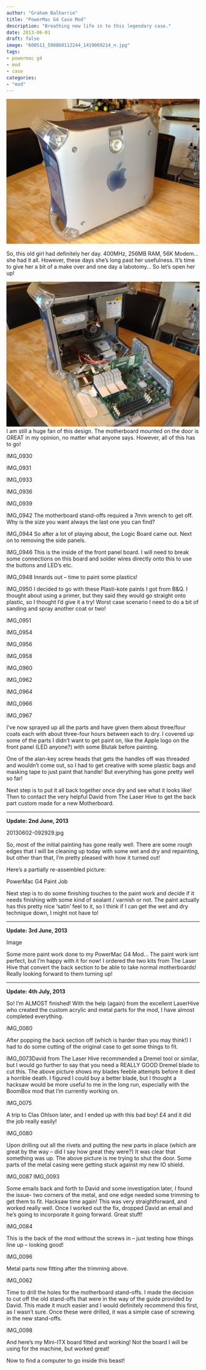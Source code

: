 ```yaml
---
author: "Graham Balharrie"
title: "PowerMac G4 Case Mod"
description: "Breathing new life in to this legendary case."
date: 2013-06-01
draft: false
image: "600511_590860112244_1419069214_n.jpg"
tags:
- powermac g4
- mod
- case
categories:
- "mod"
---
```


![PowerMac G4](01.jpg)

So, this old girl had definitely her day. 400MHz, 256MB RAM, 56K Modem… she had it all. However, these days she’s long past her usefulness. It’s time to give her a bit of a make over and one day a labotomy… So let’s open her up!

![PowerMac G4 'Before shot' opened](02.jpg)
I am still a huge fan of this design. The motherboard mounted on the door is GREAT in my opinion, no matter what anyone says. However, all of this has to go!

IMG_0930

IMG_0931

IMG_0933

IMG_0936

IMG_0939

IMG_0942
The motherboard stand-offs required a 7mm wrench to get off. Why is the size you want always the last one you can find?

IMG_0944
So after a lot of playing about, the Logic Board came out. Next on to removing the side panels.

IMG_0946
This is the inside of the front panel board. I will need to break some connections on this board and solder wires directly onto this to use the buttons and LED’s etc.

IMG_0948
Innards out – time to paint some plastics!

IMG_0950
I decided to go with these Plasti-kote paints I got from B&Q. I thought about using a primer, but they said they would go straight onto plastic, so I thought I’d give it a try! Worst case scenario I need to do a bit of sanding and spray another coat or two!

IMG_0951

IMG_0954

IMG_0956

IMG_0958

IMG_0960

IMG_0962

IMG_0964

IMG_0966

IMG_0967

I’ve now sprayed up all the parts and have given them about three/four coats each with about three-four hours between each to dry. I covered up some of the parts I didn’t want to get paint on, like the Apple logo on the front panel (LED anyone?) with some Blutak before painting.

One of the alan-key screw heads that gets the handles off was threaded and wouldn’t come out, so I had to get creative with some plastic bags and masking tape to just paint that handle! But everything has gone pretty well so far!

Next step is to put it all back together once dry and see what it looks like! Then to contact the very helpful David from The Laser Hive to get the back part custom made for a new Motherboard.

---

**Update:  2nd June, 2013**

20130602-092929.jpg

So, most of the initial painting has gone really well.  There are some rough edges that I will be cleaning up today with some wet and dry and repainting, but other than that, I’m pretty pleased with how it turned out!

Here’s a partially re-assembled picture:

PowerMac G4 Paint Job

Next step is to do some finishing touches to the paint work and decide if it needs finishing with some kind of sealant / varnish or not.  The paint actually has this pretty nice ‘satin’ feel to it, so I think if I can get the wet and dry technique down, I might not have to!

---

**Update:  3rd June, 2013**

Image

Some more paint work done to my PowerMac G4 Mod…  The paint work isnt perfect, but I’m happy with it for now!  I ordered the two kits from The Laser Hive that convert the back section to be able to take normal motherboards!  Really looking forward to them turning up!

---

**Update:  4th July, 2013**

So!  I’m ALMOST finished!  With the help (again) from the excellent LaserHive who created the custom acrylic and metal parts for the mod, I have almost completed everything.

IMG_0060

After popping the back section off (which is harder than you may think!)  I had to do some cutting of the original case to get some things to fit.

IMG_0073David from The Laser Hive recommended a Dremel tool or similar, but I would go further to say that you need a REALLY GOOD Dremel blade to cut this.  The above picture shows my blades feeble attempts before it died a horrible death.  I figured I could buy a better blade, but I thought a hacksaw would be more useful to me in the long run, especially with the BoomBox mod that I’m currently working on.

IMG_0075

A trip to Clas Ohlson later, and I ended up with this bad boy!  £4 and it did the job really easily!

IMG_0080

Upon drilling out all the rivets and putting the new parts in place (which are great by the way – did I say how great they were?)  It was clear that something was up.  The above picture is me trying to shut the door.  Some parts of the metal casing were getting stuck against my new IO shield.

IMG_0087
IMG_0093

Some emails back and forth to David and some investigation later, I found the issue- two corners of the metal, and one edge needed some trimming to get them to fit.  Hacksaw time again!  This was very straightforward, and worked really well.  Once I worked out the fix, dropped David an email and he’s going to incorporate it going forward.  Great stuff!

IMG_0084

This is the back of the mod without the screws in – just testing how things line up – looking good!

IMG_0096

Metal parts now fitting after the trimming above.

IMG_0062

Time to drill the holes for the motherboard stand-offs.  I made the decision to cut off the old stand-offs that were in the way of the guide provided by David.  This made it much easier and I would definitely recommend this first, as I wasn’t sure.  Once these were drilled, it was a simple case of screwing in the new stand-offs.

IMG_0098

And here’s my Mini-ITX board fitted and working!  Not the board I will be using for the machine, but worked great!

Now to find a computer to go inside this beast!